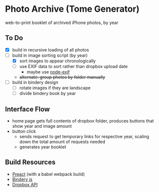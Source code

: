 # Photo Archive (Tome Generator)
web-to-print booklet of archived iPhone photos, by year

## To Do
- [x] build in recursive loading of all photos
- [ ] build in image sorting script (by year)
	- [x] sort images to appear chronologically
	- [ ] use EXIF data to sort rather than dropbox upload date
		- maybe use [node-exif](https://www.npmjs.com/package/exif)
	- ~~alternate: group photos by folder manually~~
- [ ] build in bindery design
	- [ ] rotate images if they are landscape
	- [ ] divide bindery book by year

## Interface Flow
- home page gets full contents of dropbox folder, produces buttons that show year and image amount
- button click 
	- sends request to get temporary links for respective year, scaling down the total amount of requests needed
	- generates year booklet 

## Build Resources

- [Preact](https://preactjs.com) (with a babel webpack build)
- [Bindery js](https://evanbrooks.info/bindery/)
- [Dropbox API](https://github.com/dropbox/dropbox-sdk-js)
